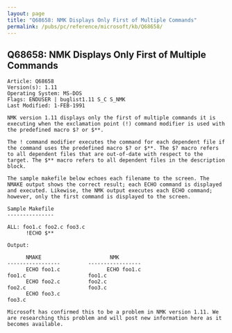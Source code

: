 ```yaml
---
layout: page
title: "Q68658: NMK Displays Only First of Multiple Commands"
permalink: /pubs/pc/reference/microsoft/kb/Q68658/
---
```


## Q68658: NMK Displays Only First of Multiple Commands

	Article: Q68658
	Version(s): 1.11
	Operating System: MS-DOS
	Flags: ENDUSER | buglist1.11 S_C S_NMK
	Last Modified: 1-FEB-1991
	
	NMK version 1.11 displays only the first of multiple commands it is
	executing when the exclamation point (!) command modifier is used with
	the predefined macro $? or $**.
	
	The ! command modifier executes the command for each dependent file if
	the command uses the predefined macro $? or $**. The $? macro refers
	to all dependent files that are out-of-date with respect to the
	target. The $** macro refers to all dependent files in the description
	block.
	
	The sample makefile below echoes each filename to the screen. The
	NMAKE output shows the correct result; each ECHO command is displayed
	and executed. Likewise, the NMK output executes each ECHO command;
	however, only the first command is displayed to the screen.
	
	Sample Makefile
	---------------
	
	ALL: foo1.c foo2.c foo3.c
	      !ECHO $**
	
	Output:
	
	      NMAKE                      NMK
	-----------------         -----------------
	      ECHO foo1.c               ECHO foo1.c
	foo1.c                    foo1.c
	      ECHO foo2.c         foo2.c
	foo2.c                    foo3.c
	      ECHO foo3.c
	foo3.c
	
	Microsoft has confirmed this to be a problem in NMK version 1.11. We
	are researching this problem and will post new information here as it
	becomes available.
